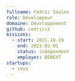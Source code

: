 ```yaml
---
fullname: Cédric Soulas
role: Développeur
domaine: Développement
github: cedricss
missions:
  - start: 2021-10-19
    end: 2022-02-01
    status: independent
    employer: BENEXT
startups:
  - reva
---
```


